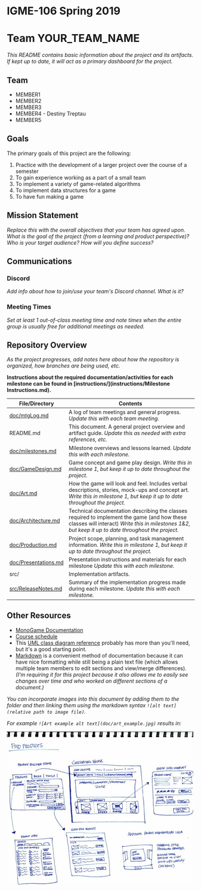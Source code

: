 # IGME-106 Spring 2019 
# Team **YOUR_TEAM_NAME**

_This README contains basic information about the project and its artifacts. If kept up to date, it will act as a primary dashboard for the project._

## Team

- MEMBER1
- MEMBER2
- MEMBER3
- MEMBER4 - Destiny Treptau
- MEMBER5

## Goals
The primary goals of this project are the following:
1. Practice with the development of a larger project over the course of a semester
2. To gain experience working as a part of a small team
3. To implement a variety of game-related algorithms 
4. To implement data structures for a game 
5. To have fun making a game

## Mission Statement
_Replace this with the overall objectives that your team has agreed upon._
_What is the goal of the project (from a learning and product perspective)? Who is your target audience? How will you define success?_

## Communications

### Discord
_Add info about how to join/use your team's Discord channel. What is it?_

### Meeting Times
_Set at least 1 out-of-class meeting time and note times when the entire group is usually free for additional meetings as needed._

## Repository Overview
_As the project progresses, add notes here about how the repository is organized, how branches are being used, etc._

**Instructions about the required documentation/activities for each milestone can be found in [instructions/](instructions/Milestone Instructions.md).**

| File/Directory | Contents |
| -------------- | ----------- |
| [doc/mtgLog.md](doc/mtgLog.md) | A log of team meetings and general progress.  _Update this with each team meeting._|
| README.md | This document. A general project overview and artifact guide. _Update this as needed with extra references, etc._|
| [doc/milestones.md](doc/milestones.md) | Milestone overviews and lessons learned. _Update this with each milestone._ |
| [doc/GameDesign.md](doc/GameDesign.md) | Game concept and game play design. _Write this in milestone 1, but keep it up to date throughout the project._ | 
| [doc/Art.md](doc/Art.md) | How the game will look and feel. Includes verbal descriptions, stories, mock-ups and concept art. _Write this in milestone 1, but keep it up to date throughout the project._| 
| [doc/Architecture.md](doc/Architecture.md) | Technical documentation describing the classes required to implement the game (and how these classes will interact) _Write this in milestones 1&2, but keep it up to date throughout the project._ | 
| [doc/Production.md](doc/Production.md) | Project scope, planning, and task management information. _Write this in milestone 1, but keep it up to date throughout the project._ |
| [doc/Presentations.md](doc/Presentations.md) | Presentation instructions and materials for each milestone _Update this with each milestone._| 
| src/ | Implementation artifacts.|
| [src/ReleaseNotes.md](src/ReleaseNotes.md) | Summary of the implementation progress made during each milestone. _Update this with each milestone._| 

## Other Resources
- [MonoGame Documentation](http://www.monogame.net/documentation/?page=main)
- [Course schedule](https://people.rit.edu/~esmvcs/files/2185/IGME106_Course_Schedule_2185.htm)
- This [UML class diagram reference](https://www.uml-diagrams.org/class-reference.html) probably has more than you'll need, but it's a good starting point.
- [Markdown](https://docs.gitlab.com/ee/user/markdown.html) is a convenient method of documentation because it can have nice formatting while still being a plain text file (which allows multiple team members to edit sections and view/merge differences). _(I'm requiring it for this project because it also allows me to easily see changes over time and who worked on different sections of a document.)_


_You can incorporate images into this document by adding them to the folder and then linking them using the markdown syntax `![alt text](relative path to image file)`._ 

_For example `![Art example alt text](doc/art_example.jpg)` results in:_

![Art example alt text](doc/art_example.jpg)
